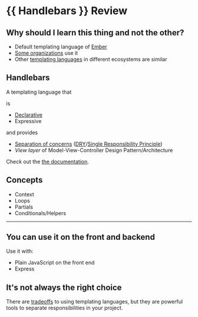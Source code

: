 # {{ Handlebars }} Review


## Why should I learn this thing and not the other?

- Default templating language of [Ember](https://www.emberjs.com/)
- [Some organizations](https://stackshare.io/) use it
- Other [templating languages](https://twig.symfony.com) in different ecosystems are similar



## Handlebars

A templating language that

is

- [Declarative](https://en.wikipedia.org/wiki/Declarative_programming)
- Expressive

and provides

- [Separation of concerns](https://en.wikipedia.org/wiki/Separation_of_concerns) ([DRY](https://en.wikipedia.org/wiki/Don%27t_repeat_yourself)/[Single Responsibility Principle](https://en.wikipedia.org/wiki/Single_responsibility_principle))
- *View layer* of Model-View-Controller Design Pattern/Architecture


Check out the [the documentation](https://handlebarsjs.com/).



## Concepts

- Context
- Loops
- Partials
- Conditionals/Helpers

---

## You can use it on the front and backend

Use it with:
- Plain JavaScript on the front end
- Express



## It's not always the right choice
There are [tradeoffs](https://www.youtube.com/watch?v=EmGfdlixQHo) to using templating languages, but they are powerful tools to separate responsibilities in your project.
